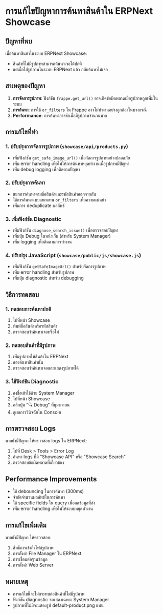 # การแก้ไขปัญหาการค้นหาสินค้าใน ERPNext Showcase

## ปัญหาที่พบ

เมื่อค้นหาสินค้าในระบบ ERPNext Showcase:

- สินค้าที่ไม่มีรูปภาพสามารถค้นหาเจอได้ปกติ
- แต่เมื่อใส่รูปภาพในระบบ ERPNext แล้ว กลับค้นหาไม่เจอ

## สาเหตุของปัญหา

1. **การจัดการรูปภาพ**: ฟังก์ชัน `frappe.get_url()` อาจเกิดข้อผิดพลาดเมื่อรูปภาพถูกเพิ่มในระบบ
2. **การค้นหา**: การใช้ `or_filters` ใน Frappe อาจไม่ทำงานอย่างถูกต้องในบางกรณี
3. **Performance**: การค้นหาอาจช้าเมื่อมีรูปภาพจำนวนมาก

## การแก้ไขที่ทำ

### 1. ปรับปรุงการจัดการรูปภาพ (`showcase/api/products.py`)

- เพิ่มฟังก์ชัน `get_safe_image_url()` เพื่อจัดการรูปภาพอย่างปลอดภัย
- เพิ่ม error handling เพื่อไม่ให้การค้นหาหยุดทำงานเมื่อรูปภาพมีปัญหา
- เพิ่ม debug logging เพื่อติดตามปัญหา

### 2. ปรับปรุงการค้นหา

- แยกการค้นหาตามชื่อสินค้าและรหัสสินค้าออกจากกัน
- ใช้การค้นหาแบบแยกแทน `or_filters` เพื่อความแม่นยำ
- เพิ่มการ deduplicate ผลลัพธ์

### 3. เพิ่มฟังก์ชัน Diagnostic

- เพิ่มฟังก์ชัน `diagnose_search_issue()` เพื่อตรวจสอบปัญหา
- เพิ่มปุ่ม Debug ในหน้าเว็บ (สำหรับ System Manager)
- เพิ่ม logging เพื่อติดตามการทำงาน

### 4. ปรับปรุง JavaScript (`showcase/public/js/showcase.js`)

- เพิ่มฟังก์ชัน `getSafeImageUrl()` สำหรับจัดการรูปภาพ
- เพิ่ม error handling สำหรับรูปภาพ
- เพิ่มปุ่ม diagnostic สำหรับ debugging

## วิธีการทดสอบ

### 1. ทดสอบการค้นหาปกติ

1. ไปที่หน้า Showcase
2. พิมพ์ชื่อสินค้าหรือรหัสสินค้า
3. ตรวจสอบว่าค้นหาเจอหรือไม่

### 2. ทดสอบสินค้าที่มีรูปภาพ

1. เพิ่มรูปภาพให้สินค้าใน ERPNext
2. ลองค้นหาสินค้านั้น
3. ตรวจสอบว่าค้นหาเจอและแสดงรูปภาพได้

### 3. ใช้ฟังก์ชัน Diagnostic

1. ลงชื่อเข้าใช้ด้วย System Manager
2. ไปที่หน้า Showcase
3. คลิกปุ่ม "🔍 Debug" ที่มุมขวาบน
4. ดูผลการวินิจฉัยใน Console

## การตรวจสอบ Logs

หากยังมีปัญหา ให้ตรวจสอบ logs ใน ERPNext:

1. ไปที่ Desk > Tools > Error Log
2. ค้นหา logs ที่มี "Showcase API" หรือ "Showcase Search"
3. ตรวจสอบข้อผิดพลาดที่เกี่ยวข้อง

## Performance Improvements

- ใช้ debouncing ในการค้นหา (300ms)
- จำกัดจำนวนผลลัพธ์ในการค้นหา
- ใช้ specific fields ใน query เพื่อลดข้อมูลที่ส่ง
- เพิ่ม error handling เพื่อไม่ให้ระบบหยุดทำงาน

## การแก้ไขเพิ่มเติม

หากยังมีปัญหา ให้ตรวจสอบ:

1. สิทธิ์การเข้าถึงไฟล์รูปภาพ
2. การตั้งค่า File Manager ใน ERPNext
3. การเชื่อมต่อฐานข้อมูล
4. การตั้งค่า Web Server

## หมายเหตุ

- การแก้ไขนี้จะไม่กระทบต่อสินค้าที่ไม่มีรูปภาพ
- ฟังก์ชัน diagnostic จะแสดงเฉพาะ System Manager
- รูปภาพที่ไม่มีจะแสดงรูป default-product.png แทน
